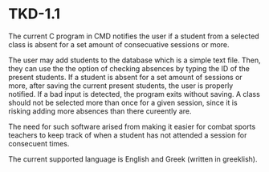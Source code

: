 # TKD-1.1

The current C program in CMD notifies the user if a student from a selected class is absent for a set amount of consecuative sessions or more.

The user may add students to the database which is a simple text file. Then, they can use the the option of checking absences by typing the ID of the present students. If a student is absent for a set amount of sessions or more, after saving the current present students, the user is properly notified. If a bad input is detected, the program exits without saving. A class should not be selected more than once for a given session, since it is risking adding more absences than there cureently are.

The need for such software arised from making it easier for combat sports teachers to keep track of when a student has not attended a session for consecuent times.

The current supported language is English and Greek (written in greeklish).
